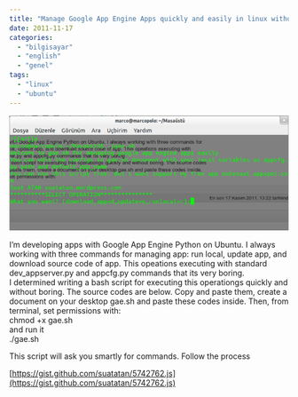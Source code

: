 ```yaml
---
title: "Manage Google App Engine Apps quickly and easily in linux withoutterminal-hell"
date: 2011-11-17
categories: 
  - "bilgisayar"
  - "english"
  - "genel"
tags: 
  - "linux"
  - "ubuntu"
---
```


[![](/images/ekrangoruntusu-2011-11-17-122346.png "EkranGoruntusu - 2011-11-17 12:23:46")](http://suatatan.wordpress.com/wp-content/uploads/2011/11/ekrangoruntusu-2011-11-17-122346.png)  
  
I’m developing apps with Google App Engine Python on Ubuntu. I always working with three commands for managing app: run local, update app, and download source code of app. This opeations executing with standard dev\_appserver.py and appcfg.py commands that its very boring.  
I determined writing a bash script for executing this operationgs quickly and without boring. The source codes are below. Copy and paste them, create a document on your desktop gae.sh and paste these codes inside. Then, from terminal, set permissions with:  
chmod +x gae.sh  
and run it  
./gae.sh  
  
This script will ask you smartly for commands. Follow the process  
  
[https://gist.github.com/suatatan/5742762.js](https://gist.github.com/suatatan/5742762.js)

